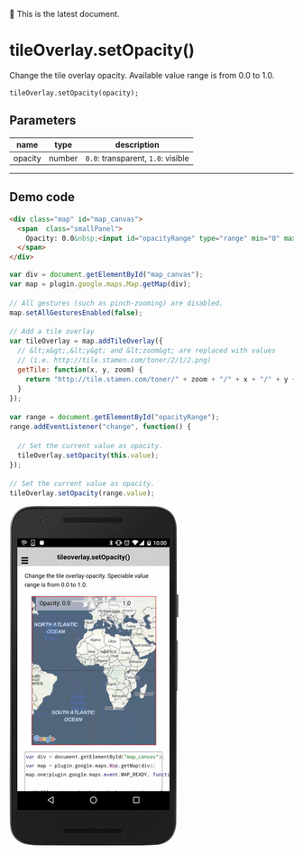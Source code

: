 :green_heart: This is the latest document.

# tileOverlay.setOpacity()

Change the tile overlay opacity. Available value range is from 0.0 to 1.0.

```
tileOverlay.setOpacity(opacity);
```

## Parameters

name           | type          | description
---------------|---------------|---------------------------------------
opacity        | number        | `0.0`: transparent, `1.0`: visible
-----------------------------------------------------------------------

## Demo code

```html
<div class="map" id="map_canvas">
  <span  class="smallPanel">
    Opacity: 0.0&nbsp;<input id="opacityRange" type="range" min="0" max="1" step="0.1">&nbsp;1.0
  </span>
</div>
```

```js
var div = document.getElementById("map_canvas");
var map = plugin.google.maps.Map.getMap(div);

// All gestures (such as pinch-zooming) are disabled.
map.setAllGesturesEnabled(false);

// Add a tile overlay
var tileOverlay = map.addTileOverlay({
  // &lt;x&gt;,&lt;y&gt; and &lt;zoom&gt; are replaced with values
  // (i.e. http://tile.stamen.com/toner/2/1/2.png)
  getTile: function(x, y, zoom) {
    return "http://tile.stamen.com/toner/" + zoom + "/" + x + "/" + y + ".png";
  }
});

var range = document.getElementById("opacityRange");
range.addEventListener("change", function() {

  // Set the current value as opacity.
  tileOverlay.setOpacity(this.value);
});

// Set the current value as opacity.
tileOverlay.setOpacity(range.value);

```

![](image.gif)
